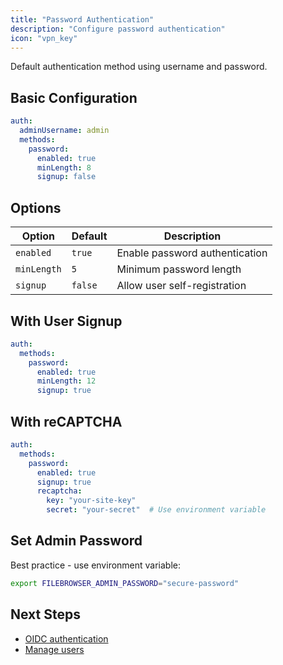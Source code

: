 ```yaml
---
title: "Password Authentication"
description: "Configure password authentication"
icon: "vpn_key"
---
```


Default authentication method using username and password.

## Basic Configuration

```yaml
auth:
  adminUsername: admin
  methods:
    password:
      enabled: true
      minLength: 8
      signup: false
```

## Options

| Option | Default | Description |
|--------|---------|-------------|
| `enabled` | `true` | Enable password authentication |
| `minLength` | `5` | Minimum password length |
| `signup` | `false` | Allow user self-registration |

## With User Signup

```yaml
auth:
  methods:
    password:
      enabled: true
      minLength: 12
      signup: true
```

## With reCAPTCHA

```yaml
auth:
  methods:
    password:
      enabled: true
      signup: true
      recaptcha:
        key: "your-site-key"
        secret: "your-secret"  # Use environment variable
```

## Set Admin Password

Best practice - use environment variable:

```bash
export FILEBROWSER_ADMIN_PASSWORD="secure-password"
```

## Next Steps

- [OIDC authentication](/docs/configuration/authentication/oidc/)
- [Manage users](/docs/configuration/users/)

